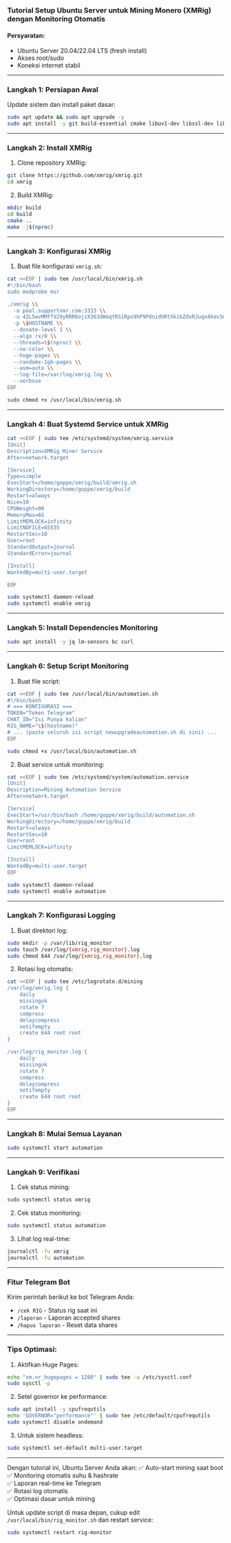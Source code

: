 ### **Tutorial Setup Ubuntu Server untuk Mining Monero (XMRig) dengan Monitoring Otomatis**

#### **Persyaratan:**
- Ubuntu Server 20.04/22.04 LTS (fresh install)
- Akses root/sudo
- Koneksi internet stabil

---

### **Langkah 1: Persiapan Awal**
Update sistem dan install paket dasar:
```bash
sudo apt update && sudo apt upgrade -y
sudo apt install -y git build-essential cmake libuv1-dev libssl-dev libhwloc-dev
```

---

### **Langkah 2: Install XMRig**
1. Clone repository XMRig:
```bash
git clone https://github.com/xmrig/xmrig.git
cd xmrig
```

2. Build XMRig:
```bash
mkdir build
cd build
cmake ..
make -j$(nproc)
```

---

### **Langkah 3: Konfigurasi XMRig**
1. Buat file konfigurasi `xmrig.sh`:
```bash
cat <<EOF | sudo tee /usr/local/bin/xmrig.sh
#!/bin/bash
sudo modprobe msr

./xmrig \\
  -o pool.supportxmr.com:3333 \\
  -u 42L5wvMMffV29yRRR6ojzX363dWaqtRS1Rpx9hP9PdnidhRtXkikZdvRJuqx4kov3n7YX6ZFa1yA2JhGGinP745g6MmsUEC \\
  -p \$HOSTNAME \\
  --donate-level 1 \\
  --algo rx/0 \\
  --threads=\$(nproc) \\
  --no-color \\
  --huge-pages \\
  --randomx-1gb-pages \\
  --asm=auto \\
  --log-file=/var/log/xmrig.log \\
  --verbose
EOF

sudo chmod +x /usr/local/bin/xmrig.sh
```

---

### **Langkah 4: Buat Systemd Service untuk XMRig**
```bash
cat <<EOF | sudo tee /etc/systemd/system/xmrig.service
[Unit]
Description=XMRig Miner Service
After=network.target

[Service]
Type=simple
ExecStart=/home/goppe/xmrig/build/xmrig.sh
WorkingDirectory=/home/goppe/xmrig/build
Restart=always
Nice=10
CPUWeight=90
MemoryMax=6G
LimitMEMLOCK=infinity
LimitNOFILE=65535
RestartSec=10
User=root
StandardOutput=journal
StandardError=journal

[Install]
WantedBy=multi-user.target

EOF

sudo systemctl daemon-reload
sudo systemctl enable xmrig
```

---

### **Langkah 5: Install Dependencies Monitoring**
```bash
sudo apt install -y jq lm-sensors bc curl
```

---

### **Langkah 6: Setup Script Monitoring**
1. Buat file script:
```bash
cat <<EOF | sudo tee /usr/local/bin/automation.sh
#!/bin/bash
# === KONFIGURASI ===
TOKEN="Token Telegram"
CHAT_ID="Isi Punya kalian"
RIG_NAME="\$(hostname)"
# ... (paste seluruh isi script newupgradeautomation.sh di sini) ...
EOF

sudo chmod +x /usr/local/bin/automation.sh
```

2. Buat service untuk monitoring:
```bash
cat <<EOF | sudo tee /etc/systemd/system/automation.service
[Unit]
Description=Mining Automation Service
After=network.target

[Service]
ExecStart=/usr/bin/bash /home/goppe/xmrig/build/automation.sh
WorkingDirectory=/home/goppe/xmrig/build
Restart=always
RestartSec=10
User=root
LimitMEMLOCK=infinity

[Install]
WantedBy=multi-user.target
EOF

sudo systemctl daemon-reload
sudo systemctl enable automation
```

---

### **Langkah 7: Konfigurasi Logging**
1. Buat direktori log:
```bash
sudo mkdir -p /var/lib/rig_monitor
sudo touch /var/log/{xmrig,rig_monitor}.log
sudo chmod 644 /var/log/{xmrig,rig_monitor}.log
```

2. Rotasi log otomatis:
```bash
cat <<EOF | sudo tee /etc/logrotate.d/mining
/var/log/xmrig.log {
    daily
    missingok
    rotate 7
    compress
    delaycompress
    notifempty
    create 644 root root
}

/var/log/rig_monitor.log {
    daily
    missingok
    rotate 7
    compress
    delaycompress
    notifempty
    create 644 root root
}
EOF
```

---

### **Langkah 8: Mulai Semua Layanan**
```bash
sudo systemctl start automation
```

---

### **Langkah 9: Verifikasi**
1. Cek status mining:
```bash
sudo systemctl status xmrig
```

2. Cek status monitoring:
```bash
sudo systemctl status automation
```

3. Lihat log real-time:
```bash
journalctl -fu xmrig
journalctl -fu automation
```

---

### **Fitur Telegram Bot**
Kirim perintah berikut ke bot Telegram Anda:
- `/cek RIG` - Status rig saat ini
- `/laporan` - Laporan accepted shares
- `/hapus laporan` - Reset data shares

---

### **Tips Optimasi:**
1. Aktifkan Huge Pages:
```bash
echo "vm.nr_hugepages = 1280" | sudo tee -a /etc/sysctl.conf
sudo sysctl -p
```

2. Setel governor ke performance:
```bash
sudo apt install -y cpufrequtils
echo 'GOVERNOR="performance"' | sudo tee /etc/default/cpufrequtils
sudo systemctl disable ondemand
```

3. Untuk sistem headless:
```bash
sudo systemctl set-default multi-user.target
```

---

Dengan tutorial ini, Ubuntu Server Anda akan:
✅ Auto-start mining saat boot  
✅ Monitoring otomatis suhu & hashrate  
✅ Laporan real-time ke Telegram  
✅ Rotasi log otomatis  
✅ Optimasi dasar untuk mining  

Untuk update script di masa depan, cukup edit `/usr/local/bin/rig_monitor.sh` dan restart service:
```bash
sudo systemctl restart rig-monitor
```
